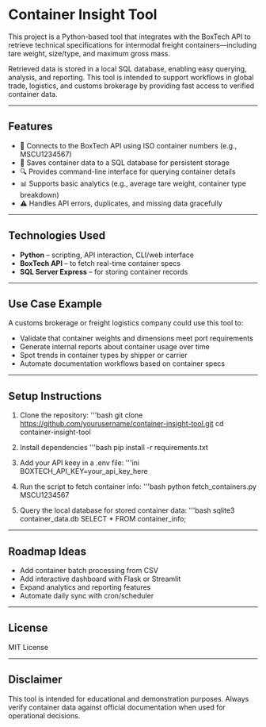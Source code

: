 # Container Insight Tool

This project is a Python-based tool that integrates with the BoxTech API to retrieve technical specifications for intermodal freight containers—including tare weight, size/type, and maximum gross mass.

Retrieved data is stored in a local SQL database, enabling easy querying, analysis, and reporting. This tool is intended to support workflows in global trade, logistics, and customs brokerage by providing fast access to verified container data.

---

## Features

- 🔗 Connects to the BoxTech API using ISO container numbers (e.g., MSCU1234567)
- 💾 Saves container data to a SQL database for persistent storage
- 🔍 Provides command-line interface for querying container details
- 📊 Supports basic analytics (e.g., average tare weight, container type breakdown)
- ⚠️ Handles API errors, duplicates, and missing data gracefully

---

## Technologies Used

- **Python** – scripting, API interaction, CLI/web interface
- **BoxTech API** – to fetch real-time container specs
- **SQL Server Express** – for storing container records

---

## Use Case Example

A customs brokerage or freight logistics company could use this tool to:

- Validate that container weights and dimensions meet port requirements
- Generate internal reports about container usage over time
- Spot trends in container types by shipper or carrier
- Automate documentation workflows based on container specs

---

## Setup Instructions

1. Clone the repository:
   '''bash
   git clone https://github.com/yourusername/container-insight-tool.git
   cd container-insight-tool

2. Install dependencies
   '''bash
   pip install -r requirements.txt

3. Add your API keey in a .env file:
   '''ini
   BOXTECH_API_KEY=your_api_key_here

4. Run the script to fetch container info:
   '''bash
   python fetch_containers.py MSCU1234567

5. Query the local database for stored container data:
   '''bash
   sqlite3 container_data.db
   SELECT * FROM container_info;

---

## Roadmap Ideas

- Add container batch processing from CSV
- Add interactive dashboard with Flask or Streamlit
- Expand analytics and reporting features
- Automate daily sync with cron/scheduler

---

## License

MIT License

---

## Disclaimer

This tool is intended for educational and demonstration purposes. Always verify container data against official documentation when used for operational decisions.